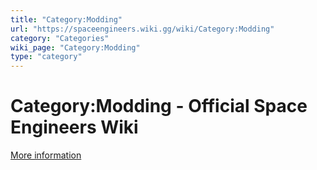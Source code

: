 ```yaml
---
title: "Category:Modding"
url: "https://spaceengineers.wiki.gg/wiki/Category:Modding"
category: "Categories"
wiki_page: "Category:Modding"
type: "category"
---
```


# Category:Modding - Official Space Engineers Wiki

[More information](https://www.indie.io/privacy-policy)